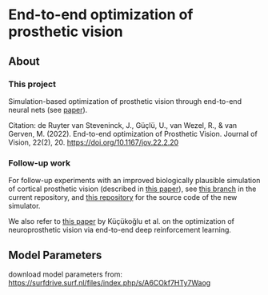 # End-to-end optimization of prosthetic vision

## About

### This project
Simulation-based optimization of prosthetic vision through end-to-end neural nets (see [paper](https://doi.org/10.1167/jov.22.2.20)). 

Citation: 
de Ruyter van Steveninck, J., Güçlü, U., van Wezel, R., &amp; van Gerven, M. (2022). End-to-end optimization of Prosthetic Vision. Journal of Vision, 22(2), 20. https://doi.org/10.1167/jov.22.2.20 

###  Follow-up work
For follow-up experiments with an improved biologically plausible simulation of cortical prosthetic vision (described in [this paper](https://doi.org/10.7554/eLife.85812)), see [this branch](https://github.com/neuralcodinglab/viseon/tree/dynaphos-paper) in the current repository, and [this repository](https://github.com/neuralcodinglab/dynaphos) for the source code of the new simulator.

We also refer to [this paper](https://doi.org/10.1142/S0129065722500526) by Küçükoğlu et al. on the optimization of neuroprosthetic vision via end-to-end deep reinforcement learning.


## Model Parameters
download model parameters from: https://surfdrive.surf.nl/files/index.php/s/A6COkf7HTy7Waog

